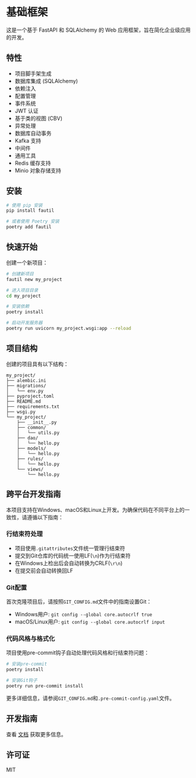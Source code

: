 # 基础框架

这是一个基于 FastAPI 和 SQLAlchemy 的 Web 应用框架，旨在简化企业级应用的开发。

## 特性

- 项目脚手架生成
- 数据库集成 (SQLAlchemy)
- 依赖注入
- 配置管理
- 事件系统
- JWT 认证
- 基于类的视图 (CBV)
- 异常处理
- 数据库自动事务
- Kafka 支持
- 中间件
- 通用工具
- Redis 缓存支持
- Minio 对象存储支持

## 安装

```bash
# 使用 pip 安装
pip install fautil

# 或者使用 Poetry 安装
poetry add fautil
```

## 快速开始

创建一个新项目：

```bash
# 创建新项目
fautil new my_project

# 进入项目目录
cd my_project

# 安装依赖
poetry install

# 启动开发服务器
poetry run uvicorn my_project.wsgi:app --reload
```

## 项目结构

创建的项目具有以下结构：

```
my_project/
├── alembic.ini
├── migrations/
│   └── env.py
├── pyproject.toml
├── README.md
├── requirements.txt
├── wsgi.py
└── my_project/
    ├── __init__.py
    ├── common/
    │   └── utils.py
    ├── dao/
    │   └── hello.py
    ├── models/
    │   └── hello.py
    ├── rules/
    │   └── hello.py
    └── views/
        └── hello.py
```

## 跨平台开发指南

本项目支持在Windows、macOS和Linux上开发。为确保代码在不同平台上的一致性，请遵循以下指南：

### 行结束符处理

- 项目使用`.gitattributes`文件统一管理行结束符
- 提交到Git仓库的代码统一使用LF(`\n`)作为行结束符 
- 在Windows上检出后会自动转换为CRLF(`\r\n`)
- 在提交前会自动转换回LF

### Git配置

首次克隆项目后，请按照`GIT_CONFIG.md`文件中的指南设置Git：

- Windows用户: `git config --global core.autocrlf true`
- macOS/Linux用户: `git config --global core.autocrlf input`

### 代码风格与格式化

项目使用pre-commit钩子自动处理代码风格和行结束符问题：

```bash
# 安装pre-commit
poetry install

# 安装Git钩子
poetry run pre-commit install
```

更多详细信息，请参阅`GIT_CONFIG.md`和`.pre-commit-config.yaml`文件。

## 开发指南

查看 [文档](https://github.com/alphaqiu/fautil/docs) 获取更多信息。

## 许可证

MIT
